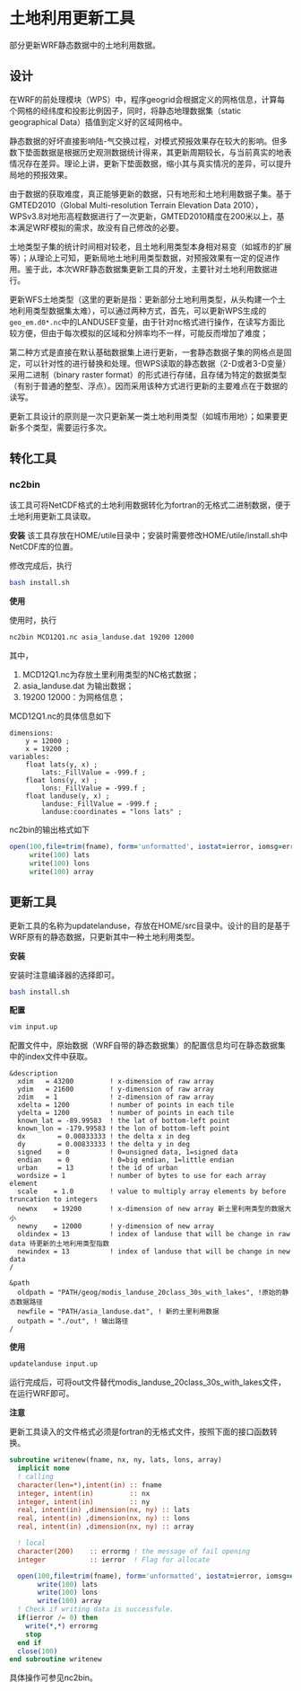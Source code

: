 # 土地利用更新工具

部分更新WRF静态数据中的土地利用数据。

## 设计
在WRF的前处理模块（WPS）中，程序geogrid会根据定义的网格信息，计算每个网格的经纬度和投影比例因子，同时，将静态地理数据集（static geographical Data）插值到定义好的区域网格中。

静态数据的好坏直接影响陆-气交换过程，对模式预报效果存在较大的影响。但多数下垫面数据是根据历史观测数据统计得来，其更新周期较长，与当前真实的地表情况存在差异。理论上讲，更新下垫面数据，缩小其与真实情况的差异，可以提升局地的预报效果。

由于数据的获取难度，真正能够更新的数据，只有地形和土地利用数据子集。基于GMTED2010（Global Multi-resolution Terrain Elevation Data 2010），WPSv3.8对地形高程数据进行了一次更新，GMTED2010精度在200米以上，基本满足WRF模拟的需求，故没有自己修改的必要。

土地类型子集的统计时间相对较老，且土地利用类型本身相对易变（如城市的扩展等）；从理论上可知，更新局地土地利用类型数据，对预报效果有一定的促进作用。鉴于此，本次WRF静态数据集更新工具的开发，主要针对土地利用数据进行。

更新WFS土地类型（这里的更新是指：更新部分土地利用类型，从头构建一个土地利用类型数据集太难），可以通过两种方式，首先，可以更新WPS生成的```geo_em.d0*.nc```中的LANDUSEF变量，由于针对nc格式进行操作，在读写方面比较方便，但由于每次模拟的区域和分辨率均不一样，可能反而增加了难度；

第二种方式是直接在默认基础数据集上进行更新，一套静态数据子集的网格点是固定，可以针对性的进行替换和处理。但WPS读取的静态数据（2-D或者3-D变量）采用二进制（binary raster format）的形式进行存储，且存储为特定的数据类型（有别于普通的整型、浮点）。因而采用该种方式进行更新的主要难点在于数据的读写。

更新工具设计的原则是一次只更新某一类土地利用类型（如城市用地）；如果要更新多个类型，需要运行多次。



## 转化工具

### nc2bin
该工具可将NetCDF格式的土地利用数据转化为fortran的无格式二进制数据，便于土地利用更新工具读取。

**安装**
该工具存放在HOME/utile目录中；安装时需要修改HOME/utile/install.sh中NetCDF库的位置。

修改完成后，执行
``` bash
bash install.sh
```

**使用**

使用时，执行
``` bash
nc2bin MCD12Q1.nc asia_landuse.dat 19200 12000
```
其中，

1. MCD12Q1.nc为存放土里利用类型的NC格式数据；
2. asia_landuse.dat 为输出数据；
3. 19200 12000：为网格信息；

MCD12Q1.nc的具体信息如下

```
dimensions:
    y = 12000 ;
    x = 19200 ;
variables:
    float lats(y, x) ;
        lats:_FillValue = -999.f ;
    float lons(y, x) ;
        lons:_FillValue = -999.f ;
    float landuse(y, x) ;
        landuse:_FillValue = -999.f ;
        landuse:coordinates = "lons lats" ;
```

nc2bin的输出格式如下
``` fortran
open(100,file=trim(fname), form='unformatted', iostat=ierror, iomsg=errormg)
     write(100) lats
     write(100) lons
     write(100) array
```

## 更新工具

更新工具的名称为updatelanduse，存放在HOME/src目录中。设计的目的是基于WRF原有的静态数据，只更新其中一种土地利用类型。

**安装**

安装时注意编译器的选择即可。

``` bash
bash install.sh
```

**配置**

``` bash
vim input.up
```

配置文件中，原始数据（WRF自带的静态数据集）的配置信息均可在静态数据集中的index文件中获取。
``` 
&description
  xdim   = 43200         ! x-dimension of raw array
  ydim   = 21600         ! y-dimension of raw array
  zdim   = 1             ! z-dimension of raw array
  xdelta = 1200          ! number of points in each tile
  ydelta = 1200          ! number of points in each tile
  known_lat = -89.99583  ! the lat of bottom-left point
  known_lon = -179.99583 ! the lon of bottom-left point
  dx        = 0.00833333 ! the delta x in deg
  dy        = 0.00833333 ! the delta y in deg
  signed    = 0          ! 0=unsigned data, 1=signed data
  endian    = 0          ! 0=big endian, 1=little endian
  urban     = 13         ! the id of urban
  wordsize = 1           ! number of bytes to use for each array element
  scale    = 1.0         ! value to multiply array elements by before truncation to integers
  newnx    = 19200       ! x-dimension of new array 新土里利用类型的数据大小
  newny    = 12000       ! y-dimension of new array
  oldindex = 13          ! index of landuse that will be change in raw data 待更新的土地利用类型指数
  newindex = 13          ! index of landuse that will be change in new data
/

&path
  oldpath = "PATH/geog/modis_landuse_20class_30s_with_lakes", !原始的静态数据路径
  newfile = "PATH/asia_landuse.dat", ! 新的土里利用数据
  outpath = "./out", ! 输出路径
/
```

**使用**

``` bash
updatelanduse input.up
```

运行完成后，可将out文件替代modis_landuse_20class_30s_with_lakes文件，在运行WRF即可。

**注意**

更新工具读入的文件格式必须是fortran的无格式文件，按照下面的接口函数转换。

``` fortran
subroutine writenew(fname, nx, ny, lats, lons, array)
  implicit none
  ! calling
  character(len=*),intent(in) :: fname
  integer, intent(in)         :: nx
  integer, intent(in)         :: ny
  real, intent(in) ,dimension(nx, ny) :: lats
  real, intent(in) ,dimension(nx, ny) :: lons
  real, intent(in) ,dimension(nx, ny) :: array

  ! local
  character(200)    :: errormg ! the message of fail opening   
  integer           :: ierror  ! Flag for allocate 

  open(100,file=trim(fname), form='unformatted', iostat=ierror, iomsg=errormg)
       write(100) lats
       write(100) lons
       write(100) array
  ! Check if writing data is successfule. 
  if(ierror /= 0) then
    write(*,*) errormg
    stop
  end if
  close(100)
end subroutine writenew
```

具体操作可参见nc2bin。